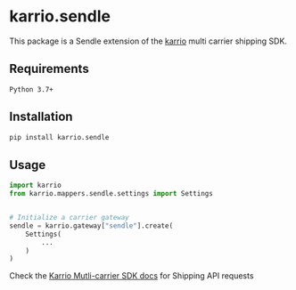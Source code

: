 
# karrio.sendle

This package is a Sendle extension of the [karrio](https://pypi.org/project/karrio) multi carrier shipping SDK.

## Requirements

`Python 3.7+`

## Installation

```bash
pip install karrio.sendle
```

## Usage

```python
import karrio
from karrio.mappers.sendle.settings import Settings


# Initialize a carrier gateway
sendle = karrio.gateway["sendle"].create(
    Settings(
        ...
    )
)
```

Check the [Karrio Mutli-carrier SDK docs](https://docs.karrio.io) for Shipping API requests
